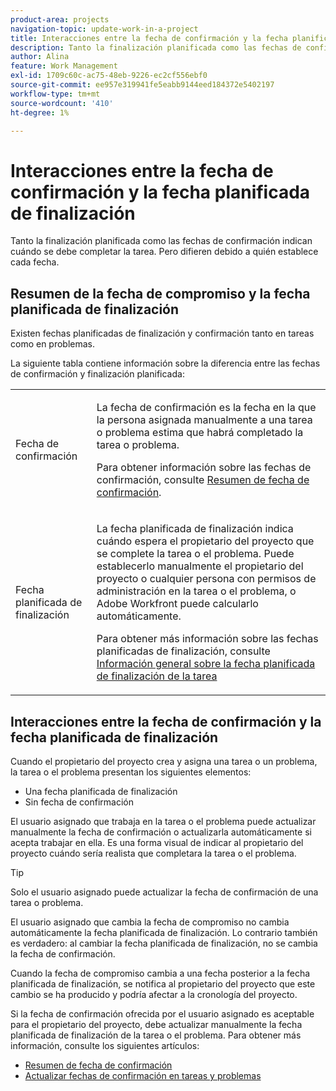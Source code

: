 ```yaml
---
product-area: projects
navigation-topic: update-work-in-a-project
title: Interacciones entre la fecha de confirmación y la fecha planificada de finalización
description: Tanto la finalización planificada como las fechas de confirmación indican cuándo se debe completar la tarea. Pero difieren debido a quién establece cada fecha.
author: Alina
feature: Work Management
exl-id: 1709c60c-ac75-48eb-9226-ec2cf556ebf0
source-git-commit: ee957e319941fe5eabb9144eed184372e5402197
workflow-type: tm+mt
source-wordcount: '410'
ht-degree: 1%

---
```


# Interacciones entre la fecha de confirmación y la fecha planificada de finalización

<!--
this article has mostly information that is repeated from the articles linked from here. I left it in here for searchability's sake.
-->

Tanto la finalización planificada como las fechas de confirmación indican cuándo se debe completar la tarea. Pero difieren debido a quién establece cada fecha.

## Resumen de la fecha de compromiso y la fecha planificada de finalización

Existen fechas planificadas de finalización y confirmación tanto en tareas como en problemas.

La siguiente tabla contiene información sobre la diferencia entre las fechas de confirmación y finalización planificada:

<table style="table-layout:auto"> 
 <col> 
 <col> 
 <tbody> 
  <tr> 
   <td role="rowheader">Fecha de confirmación</td> 
   <td> <p>La fecha de confirmación es la fecha en la que la persona asignada manualmente a una tarea o problema estima que habrá completado la tarea o problema.</p> <p>Para obtener información sobre las fechas de confirmación, consulte <a href="../../../manage-work/projects/updating-work-in-a-project/overview-of-commit-dates.md" class="MCXref xref">Resumen de fecha de confirmación</a>.</p> </td> 
  </tr> 
  <tr> 
   <td role="rowheader">Fecha planificada de finalización</td> 
   <td> <p>La fecha planificada de finalización indica cuándo espera el propietario del proyecto que se complete la tarea o el problema. Puede establecerlo manualmente el propietario del proyecto o cualquier persona con permisos de administración en la tarea o el problema, o Adobe Workfront puede calcularlo automáticamente.</p> <p>Para obtener más información sobre las fechas planificadas de finalización, consulte <a href="../../../manage-work/tasks/task-information/task-planned-completion-date.md" class="MCXref xref">Información general sobre la fecha planificada de finalización de la tarea</a></p> </td> 
  </tr> 
 </tbody> 
</table>

## Interacciones entre la fecha de confirmación y la fecha planificada de finalización

Cuando el propietario del proyecto crea y asigna una tarea o un problema, la tarea o el problema presentan los siguientes elementos:

* Una fecha planificada de finalización
* Sin fecha de confirmación

El usuario asignado que trabaja en la tarea o el problema puede actualizar manualmente la fecha de confirmación o actualizarla automáticamente si acepta trabajar en ella. Es una forma visual de indicar al propietario del proyecto cuándo sería realista que completara la tarea o el problema.

>[!TIP]
>
>Solo el usuario asignado puede actualizar la fecha de confirmación de una tarea o problema.

El usuario asignado que cambia la fecha de compromiso no cambia automáticamente la fecha planificada de finalización. Lo contrario también es verdadero: al cambiar la fecha planificada de finalización, no se cambia la fecha de confirmación.

Cuando la fecha de compromiso cambia a una fecha posterior a la fecha planificada de finalización, se notifica al propietario del proyecto que este cambio se ha producido y podría afectar a la cronología del proyecto.

Si la fecha de confirmación ofrecida por el usuario asignado es aceptable para el propietario del proyecto, debe actualizar manualmente la fecha planificada de finalización de la tarea o el problema. Para obtener más información, consulte los siguientes artículos:

* [Resumen de fecha de confirmación](../../../manage-work/projects/updating-work-in-a-project/overview-of-commit-dates.md)
* [Actualizar fechas de confirmación en tareas y problemas](../../../manage-work/projects/updating-work-in-a-project/update-commit-date-on-tasks-and-issues.md)
